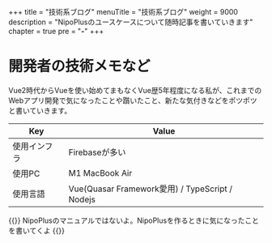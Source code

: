 +++
title = "技術系ブログ"
menuTitle = "技術系ブログ"
weight = 9000
description = "NipoPlusのユースケースについて随時記事を書いていきます"
chapter = true
pre = "<b>-</b>"
+++

# 開発者の技術メモなど

Vue2時代からVueを使い始めてまもなくVue歴5年程度になる私が、これまでのWebアプリ開発で気になったことや躓いたこと、新たな気付きなどをポツポツと書いていきます。

|Key|Value|
|---|---|
|使用インフラ|Firebaseが多い|
|使用PC|M1 MacBook Air|
|使用言語|Vue(Quasar Framework愛用) / TypeScript / Nodejs|

{{<alice pos="right" icon="ok">}}
NipoPlusのマニュアルではないよ。NipoPlusを作るときに気になったことを書いてくよ
{{</alice>}}
